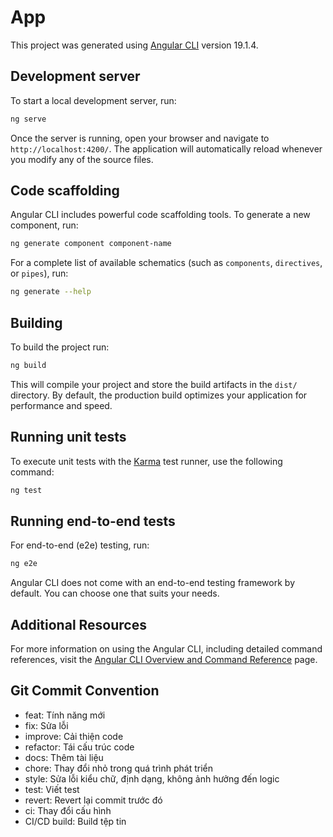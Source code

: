# App

This project was generated using [Angular CLI](https://github.com/angular/angular-cli) version 19.1.4.

## Development server

To start a local development server, run:

```bash
ng serve
```

Once the server is running, open your browser and navigate to `http://localhost:4200/`. The application will automatically reload whenever you modify any of the source files.

## Code scaffolding

Angular CLI includes powerful code scaffolding tools. To generate a new component, run:

```bash
ng generate component component-name
```

For a complete list of available schematics (such as `components`, `directives`, or `pipes`), run:

```bash
ng generate --help
```

## Building

To build the project run:

```bash
ng build
```

This will compile your project and store the build artifacts in the `dist/` directory. By default, the production build optimizes your application for performance and speed.

## Running unit tests

To execute unit tests with the [Karma](https://karma-runner.github.io) test runner, use the following command:

```bash
ng test
```

## Running end-to-end tests

For end-to-end (e2e) testing, run:

```bash
ng e2e
```

Angular CLI does not come with an end-to-end testing framework by default. You can choose one that suits your needs.

## Additional Resources

For more information on using the Angular CLI, including detailed command references, visit the [Angular CLI Overview and Command Reference](https://angular.dev/tools/cli) page.

## Git Commit Convention

- feat: Tính năng mới
- fix: Sửa lỗi
- improve: Cải thiện code
- refactor: Tái cấu trúc code
- docs: Thêm tài liệu
- chore: Thay đổi nhỏ trong quá trình phát triển
- style: Sửa lỗi kiểu chữ, định dạng, không ảnh hưởng đến logic
- test: Viết test
- revert: Revert lại commit trước đó
- ci: Thay đổi cấu hình
- CI/CD build: Build tệp tin
